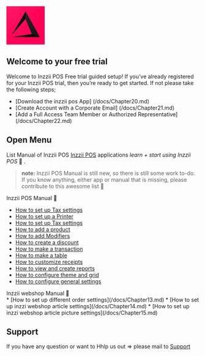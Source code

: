 <img src="Assets/Pictures/play_store_512.png" alt="inzzii logo" width="100"/>

## Welcome to your free trial

Welcome to Inzzii POS Free trial guided setup!
If you’ve already registered for your Inzzii POS trial, then you’re ready to get started. If not please take the following steps;
 
* [Download the inzzii pos App] (/docs/Chapter20.md)
* [Create Account with a Corporate Email] (/docs/Chapter21.md)
* [Add a Full Access Team Member or Authorized Representative] (/docs/Chapter22.md)
 

## Open Menu

List Manual of Inzzii POS [Inzzii POS](https://www.inzzii.com/) applications *learn + start using Inzzii POS* 🚀 .

> **note:** Inzzii POS Manual is still new, so there is still some work to-do. If you know anything, either app or manual that is missing, please contribute to this awesome list 🙏

<summary>Inzzii POS Manual 🚀</summary>

* [How to set up Tax settings](/docs/Chapter1.md)
* [How to set up a Printer](/docs/Chapter2.md)
* [How to set up Tax settings](/docs/Chapter3.md)
* [How to add a product](/docs/Chapter4.md)
* [How to add Modifiers](/docs/Chapter5.md)
* [How to create a discount](/docs/Chapter6.md)
* [How to make a transaction](/docs/Chapter7.md)
* [How to make a table](/docs/Chapter8.md)
* [How to customize receipts](/docs/Chapter9.md)
* [How to view and create reports](/docs/Chapter10.md)
* [How to configure theme and grid](/docs/Chapter11.md)
* [How to configure general settings](/docs/Chapter12.md)


<summary>Inzzii webshop Manual 🚀</summary>
* [How to set up different order settings](/docs/Chapter13.md)
* [How to set up inzzi webshop article settings](/docs/Chapter14.md)
* [How to set up inzzi webshop article picture settings](/docs/Chapter15.md)


## Support
If you have any question or want to Hhlp us out => please mail to [Support](mailto:support@arantek.eu)



